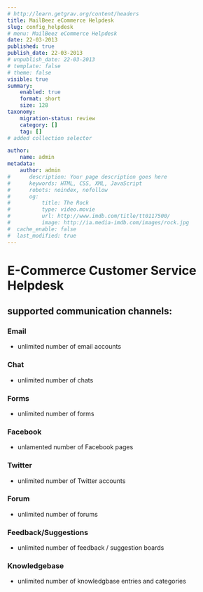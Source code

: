 ```yaml
---
# http://learn.getgrav.org/content/headers
title: MailBeez eCommerce Helpdesk
slug: config_helpdesk
# menu: MailBeez eCommerce Helpdesk
date: 22-03-2013
published: true
publish_date: 22-03-2013
# unpublish_date: 22-03-2013
# template: false
# theme: false
visible: true
summary:
    enabled: true
    format: short
    size: 128
taxonomy:
    migration-status: review
    category: []
    tag: []
# added collection selector

author:
    name: admin
metadata:
    author: admin
#      description: Your page description goes here
#      keywords: HTML, CSS, XML, JavaScript
#      robots: noindex, nofollow
#      og:
#          title: The Rock
#          type: video.movie
#          url: http://www.imdb.com/title/tt0117500/
#          image: http://ia.media-imdb.com/images/rock.jpg
#  cache_enable: false
#  last_modified: true
---
```


# E-Commerce Customer Service Helpdesk

## supported communication channels:

### Email

- unlimited number of email accounts

### Chat

- unlimited number of chats

### Forms

- unlimited number of forms

### Facebook

- unlamented number of Facebook pages

### Twitter

- unlimited number of Twitter accounts

### Forum

- unlimited number of forums

### Feedback/Suggestions

- unlimited number of feedback / suggestion boards

### Knowledgebase

- unlimited number of knowledgbase entries and categories
